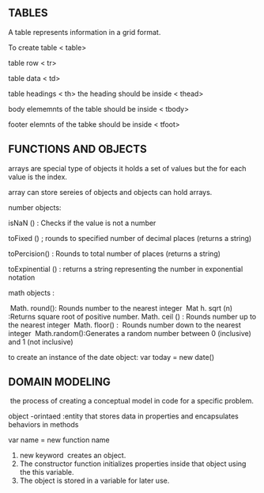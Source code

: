 ## TABLES

A table represents information in a grid format.  

To create table < table>

table row < tr> 

table data < td>

table headings < th> the heading should be inside < thead> 

body elememnts of the table should be inside < tbody>

footer elemnts of the tabke should be inside < tfoot>

## FUNCTIONS AND OBJECTS 

arrays are special type of objects it holds a set of values but the for each value is the index.

array can store sereies of objects and objects can hold arrays.

number objects: 

isNaN () : Checks if the value is not a number 

toFixed () ; rounds to specified number of decimal places (returns a string)

toPercision() : Rounds to total number of places (returns a string) 

toExpinential () : returns a string representing the number in exponential notation 

math objects :

 Math. round(): Rounds number to the nearest integer 
Mat h. sqrt (n) :Returns square root of positive number.
Math. ceil () : Rounds number up to the nearest integer 
Math. floor() :  Rounds number down to the nearest integer 
Math.random():Generates a random number between 0 (inclusive) and 1 (not inclusive)

to create an instance of the date object: var today = new date()
## DOMAIN MODELING

 the process of creating a conceptual model in code for a specific problem.


object -orintaed :entity that stores data in properties and encapsulates behaviors in methods 

var name = new function name 

1. new keyword  creates an object.
2. The constructor function initializes properties inside that object using the this variable.
3. The object is stored in a variable for later use.